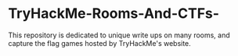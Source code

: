# TryHackMe-Rooms-And-CTFs-
This repository is dedicated to unique write ups on many rooms, and capture the flag games hosted by TryHackMe's website.
